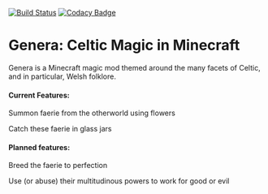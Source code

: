 [![Build Status](https://travis-ci.org/BenjaminSutter/genera.svg?branch=master)](https://travis-ci.org/BenjaminSutter/genera)
[![Codacy Badge](https://api.codacy.com/project/badge/Grade/3d9218579c7248f78fe0344981649d1b)](https://www.codacy.com/app/benjaminsutter/genera?utm_source=github.com&amp;utm_medium=referral&amp;utm_content=BenjaminSutter/genera&amp;utm_campaign=Badge_Grade)

# Genera: Celtic Magic in Minecraft

Genera is a Minecraft magic mod themed around the many facets of Celtic, and in particular, Welsh folklore.

#### Current Features:

Summon faerie from the otherworld using flowers

Catch these faerie in glass jars



#### Planned features:

Breed the faerie to perfection

Use (or abuse) their multitudinous powers to work for good or evil
